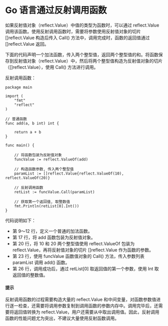 # Go 语言通过反射调用函数

如果反射值对象（reflect.Value）中值的类型为函数时，可以通过 reflect.Value 调用该函数。使用反射调用函数时，需要将参数使用反射值对象的切片 []reflect.Value 构造后传入 Call() 方法中，调用完成时，函数的返回值通过 []reflect.Value 返回。

下面的代码声明一个加法函数，传入两个整型值，返回两个整型值的和。将函数保存到反射值对象（reflect.Value）中，然后将两个整型值构造为反射值对象的切片（[]reflect.Value），使用 Call() 方法进行调用。

反射调用函数：

```
package main

import (
    "fmt"
    "reflect"
)

// 普通函数
func add(a, b int) int {

    return a + b
}

func main() {

    // 将函数包装为反射值对象
    funcValue := reflect.ValueOf(add)

    // 构造函数参数, 传入两个整型值
    paramList := []reflect.Value{reflect.ValueOf(10), reflect.ValueOf(20)}

    // 反射调用函数
    retList := funcValue.Call(paramList)

    // 获取第一个返回值, 取整数值
    fmt.Println(retList[0].Int())
}
```

代码说明如下：

*   第 9～12 行，定义一个普通的加法函数。
*   第 17 行，将 add 函数包装为反射值对象。
*   第 20 行，将 10 和 20 两个整型值使用 reflect.ValueOf 包装为 reflect.Value，再将反射值对象的切片 []reflect.Value 作为函数的参数。
*   第 23 行，使用 funcValue 函数值对象的 Call() 方法，传入参数列表 paramList 调用 add() 函数。
*   第 26 行，调用成功后，通过 retList[0] 取返回值的第一个参数，使用 Int 取返回值的整数值。

#### 提示

反射调用函数的过程需要构造大量的 reflect.Value 和中间变量，对函数参数值进行逐一检查，还需要将调用参数复制到调用函数的参数内存中。调用完毕后，还需要将返回值转换为 reflect.Value，用户还需要从中取出调用值。因此，反射调用函数的性能问题尤为突出，不建议大量使用反射函数调用。